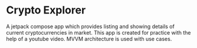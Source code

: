# Crypto Explorer

A jetpack compose app which provides listing and showing details of current cryptocurrencies in market. This app is created for practice with the help of a youtube video. MVVM architecture is used with use cases.
